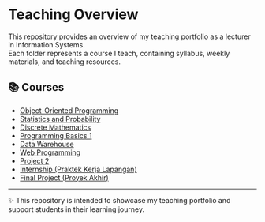 # Teaching Overview

This repository provides an overview of my teaching portfolio as a lecturer in Information Systems.  
Each folder represents a course I teach, containing syllabus, weekly materials, and teaching resources.  

## 📚 Courses
- [Object-Oriented Programming](./object-oriented-programming)  
- [Statistics and Probability](./statistics-and-probability)  
- [Discrete Mathematics](./discrete-mathematics)  
- [Programming Basics 1](./programming-basics-1)  
- [Data Warehouse](./data-warehouse)  
- [Web Programming](./web-programming)  
- [Project 2](./project-2)  
- [Internship (Praktek Kerja Lapangan)](./internship)  
- [Final Project (Proyek Akhir)](./final-project)  

---
✨ This repository is intended to showcase my teaching portfolio and support students in their learning journey.
